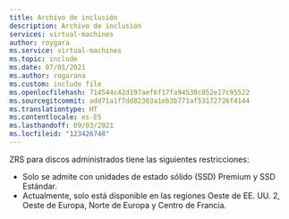 ```yaml
---
title: Archivo de inclusión
description: Archivo de inclusión
services: virtual-machines
author: roygara
ms.service: virtual-machines
ms.topic: include
ms.date: 07/01/2021
ms.author: rogarana
ms.custom: include file
ms.openlocfilehash: 714544c42d197aef6f17fa94530c052e17c95522
ms.sourcegitcommit: add71a1f7dd82303a1eb3b771af53172726f4144
ms.translationtype: HT
ms.contentlocale: es-ES
ms.lasthandoff: 09/03/2021
ms.locfileid: "123426748"
---
```

ZRS para discos administrados tiene las siguientes restricciones:

- Solo se admite con unidades de estado sólido (SSD) Premium y SSD Estándar.
- Actualmente, solo está disponible en las regiones Oeste de EE. UU. 2, Oeste de Europa, Norte de Europa y Centro de Francia.